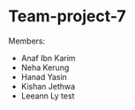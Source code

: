 # Team-project-7
Members:
- Anaf Ibn Karim
- Neha Kerung
- Hanad Yasin
- Kishan Jethwa
- Leeann Ly
test